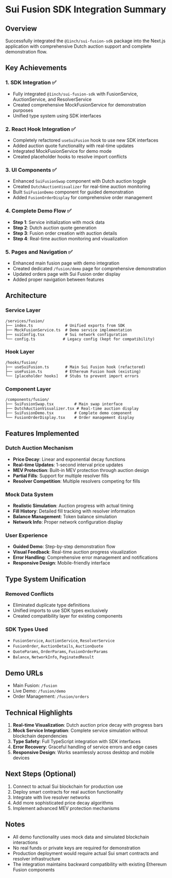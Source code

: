 # Sui Fusion SDK Integration Summary

## Overview
Successfully integrated the `@1inch/sui-fusion-sdk` package into the Next.js application with comprehensive Dutch auction support and complete demonstration flow.

## Key Achievements

### 1. SDK Integration ✅
- Fully integrated `@1inch/sui-fusion-sdk` with FusionService, AuctionService, and ResolverService
- Created comprehensive MockFusionService for demonstration purposes
- Unified type system using SDK interfaces

### 2. React Hook Integration ✅
- Completely refactored `useSuiFusion` hook to use new SDK interfaces
- Added auction quote functionality with real-time updates
- Integrated MockFusionService for demo mode
- Created placeholder hooks to resolve import conflicts

### 3. UI Components ✅
- Enhanced `SuiFusionSwap` component with Dutch auction toggle
- Created `DutchAuctionVisualizer` for real-time auction monitoring
- Built `SuiFusionDemo` component for guided demonstration
- Added `FusionOrderDisplay` for comprehensive order management

### 4. Complete Demo Flow ✅
- **Step 1**: Service initialization with mock data
- **Step 2**: Dutch auction quote generation
- **Step 3**: Fusion order creation with auction details
- **Step 4**: Real-time auction monitoring and visualization

### 5. Pages and Navigation ✅
- Enhanced main fusion page with demo integration
- Created dedicated `/fusion/demo` page for comprehensive demonstration
- Updated orders page with Sui Fusion order display
- Added proper navigation between features

## Architecture

### Service Layer
```
/services/fusion/
├── index.ts              # Unified exports from SDK
├── MockFusionService.ts  # Demo service implementation
├── suiConfig.tsx         # Sui network configuration
└── config.ts            # Legacy config (kept for compatibility)
```

### Hook Layer
```
/hooks/fusion/
├── useSuiFusion.ts       # Main Sui Fusion hook (refactored)
├── useFusion.ts          # Ethereum Fusion hook (existing)
└── [placeholder hooks]   # Stubs to prevent import errors
```

### Component Layer
```
/components/fusion/
├── SuiFusionSwap.tsx         # Main swap interface
├── DutchAuctionVisualizer.tsx # Real-time auction display
├── SuiFusionDemo.tsx         # Complete demo component
└── FusionOrderDisplay.tsx    # Order management display
```

## Features Implemented

### Dutch Auction Mechanism
- **Price Decay**: Linear and exponential decay functions
- **Real-time Updates**: 1-second interval price updates
- **MEV Protection**: Built-in MEV protection through auction design
- **Partial Fills**: Support for multiple resolver fills
- **Resolver Competition**: Multiple resolvers competing for fills

### Mock Data System
- **Realistic Simulation**: Auction progress with actual timing
- **Fill History**: Detailed fill tracking with resolver information
- **Balance Management**: Token balance simulation
- **Network Info**: Proper network configuration display

### User Experience
- **Guided Demo**: Step-by-step demonstration flow
- **Visual Feedback**: Real-time auction progress visualization
- **Error Handling**: Comprehensive error management and notifications
- **Responsive Design**: Mobile-friendly interface

## Type System Unification

### Removed Conflicts
- Eliminated duplicate type definitions
- Unified imports to use SDK types exclusively
- Created compatibility layer for existing components

### SDK Types Used
- `FusionService`, `AuctionService`, `ResolverService`
- `FusionOrder`, `AuctionDetails`, `AuctionQuote`
- `QuoteParams`, `OrderParams`, `FusionOrderParams`
- `Balance`, `NetworkInfo`, `PaginatedResult`

## Demo URLs
- Main Fusion: `/fusion`
- Live Demo: `/fusion/demo`
- Order Management: `/fusion/orders`

## Technical Highlights

1. **Real-time Visualization**: Dutch auction price decay with progress bars
2. **Mock Service Integration**: Complete service simulation without blockchain dependencies
3. **Type Safety**: Full TypeScript integration with SDK interfaces
4. **Error Recovery**: Graceful handling of service errors and edge cases
5. **Responsive Design**: Works seamlessly across desktop and mobile devices

## Next Steps (Optional)
1. Connect to actual Sui blockchain for production use
2. Deploy smart contracts for real auction functionality
3. Integrate with live resolver networks
4. Add more sophisticated price decay algorithms
5. Implement advanced MEV protection mechanisms

## Notes
- All demo functionality uses mock data and simulated blockchain interactions
- No real funds or private keys are required for demonstration
- Production deployment would require actual Sui smart contracts and resolver infrastructure
- The integration maintains backward compatibility with existing Ethereum Fusion components